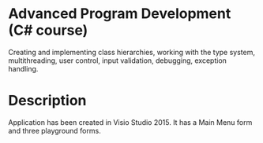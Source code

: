 # Advanced Program Development (C# course)
Creating and implementing class hierarchies, working with the type system, multithreading, user control, input validation, debugging, exception handling.
# Description
Application has been created in Visio Studio 2015. It has a Main Menu form and three playground forms. 
